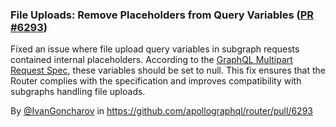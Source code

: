 ### File Uploads: Remove Placeholders from Query Variables ([PR #6293](https://github.com/apollographql/router/pull/6293))

Fixed an issue where file upload query variables in subgraph requests contained internal placeholders.
According to the [GraphQL Multipart Request Spec](https://github.com/jaydenseric/graphql-multipart-request-spec?tab=readme-ov-file#multipart-form-field-structure), these variables should be set to null.
This fix ensures that the Router complies with the specification and improves compatibility with subgraphs handling file uploads.

By [@IvanGoncharov](https://github.com/IvanGoncharov) in https://github.com/apollographql/router/pull/6293
